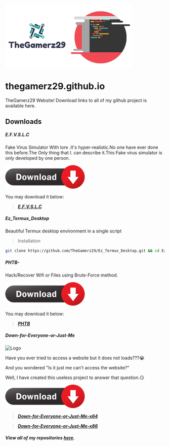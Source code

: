 ![logo](https://github.com/TheGamerz29/thegamerz29.github.io/raw/images/Logo.png)![code](https://github.com/TheGamerz29/thegamerz29.github.io/raw/images/CODE.png)
# thegamerz29.github.io
TheGamerz29 Website!
Download links to all of my github project is available here.

## Downloads
##### E.F.V.S.L.C
Fake Virus Simulator With lore .It's hyper-realistic.No one have ever done this before.The Only thing that I. can describe it.This Fake virus simulator is only developed by one person.

![download](https://github.com/TheGamerz29/thegamerz29.github.io/raw/images/downloadbutton_30.png)

You may download it below:

> ***[E.F.V.S.L.C](https://github.com/TheGamerz29/E.F.V.S.L.C-Fake-Virus-Simulator/releases/download/V1.0X/E.F.V.S.F.C.PROJECT.-.exe)***

##### Ez_Termux_Desktop
Beautiful Termux desktop environment in a single script
> Installation
```bash
git clone https://github.com/TheGamerz29/Ez_Termux_Desktop.git && cd Ez_Termux_Desktop && clear && bash install.sh
```

##### PHTB-
Hack/Recover Wifi or Files using Brute-Force method.

![downloadphtb](https://github.com/TheGamerz29/thegamerz29.github.io/raw/images/downloadbutton_30.png)

You may download it below:

> ***[PHTB](https://github.com/TheGamerz29/PHTB-/blob/master/PHTB%20V1.00BETA/PHTB%20V1.34%20Release%20Installer.exe)***

##### Down-for-Everyone-or-Just-Me
![Logo](https://github.com/TheGamerz29/Down-for-Everyone-or-Just-Me/raw/gh-pages/raw/DFJM.ico)

Have you ever tried to access a website but it does not loads???😭

And you wondered "Is it just me can't access the website?"

Well, I have created this useless project to answer that question.😏

![downloadDFJM](https://github.com/TheGamerz29/thegamerz29.github.io/raw/images/downloadbutton_30.png)

> ***[Down-for-Everyone-or-Just-Me-x64](https://github.com/TheGamerz29/Down-for-Everyone-or-Just-Me/releases/download/1.0.0.0/Down.for.Everyone.or.Just.Me.x64.exe)***

> ***[Down-for-Everyone-or-Just-Me-x86](https://github.com/TheGamerz29/Down-for-Everyone-or-Just-Me/releases/download/1.0.0.0/Down.for.Everyone.or.Just.Me.x86.exe)***

#### *View all of my repositories [here](https://github.com/TheGamerz29).*


